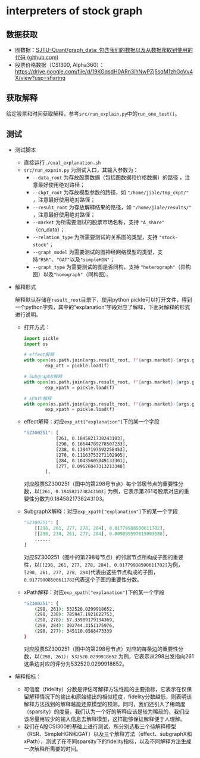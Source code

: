 # interpreters of stock graph

## 数据获取

- 图数据：[SJTU-Quant/graph_data: 包含我们的数据以及从数据爬取到使用的代码 (github.com)](https://github.com/SJTU-Quant/graph_data)
- 股票价格数据（CSI300, Alpha360）：https://drive.google.com/file/d/19KGqsdH0ARn3ihNwPZj5sqM1zhGoVv4X/view?usp=sharing

## 获取解释
给定股票和时间获取解释，参考`src/run_explain.py`中的`run_one_test()`。

## 测试
- 测试脚本
	- 直接运行`./eval_explanation.sh`
	- `src/run_expain.py` 为测试入口，其输入参数为：
	    - `--data_root` 为存放股票数据（包括图数据和价格数据）的路径 ，注意最好使用绝对路径；
	    - `--ckpt_root` 为存放模型参数的路径，如 `"/home/jiale/tmp_ckpt/"` ，注意最好使用绝对路径；
	    - `--result_root` 为存放解释结果的路径，如 `"/home/jiale/results/"` ，注意最好使用绝对路径；
	    - `--market` 为所需要测试的股票市场名称，支持 `"A_share"` （cn_data）；
	    - `--relation_type` 为所需要测试的关系图的类型，支持 `"stock-stock"`；
	    - `--graph_model` 为需要测试的图神经网络模型的类型，支持`"RSR"`、`"GAT"`以及`"simpleHGN"`；
	    - `--graph_type` 为需要测试的图是否同构，支持 `"heterograph"`（异构图）以及`"homograph"`（同构图）。

- 解释形式
  
    解释默认存储在`result_root`目录下，使用python pickle可以打开文件，得到一个python字典，其中的“explanation”字段对应了解释，下面对解释的形式进行说明。
    
    - 打开方式：
      
        ```python
        import pickle
        import os
        
        # effect解释
        with open(os.path.join(args.result_root, f"{args.market}-{args.graph_model}-{args.graph_type}-att-explanation"), 'rb') as f:
        		exp_att = pickle.load(f)
        
        # SubgraphX解释
        with open(os.path.join(args.result_root, f"{args.market}-{args.graph_model}-{args.graph_type}-subgraphx-explanation"), 'rb') as f:
        		exp_xpath = pickle.load(f)
        
        # xPath解释
        with open(os.path.join(args.result_root, f"{args.market}-{args.graph_model}-{args.graph_type}-xpath-explanation"), 'rb') as f:
        		exp_xpath = pickle.load(f)
        ```
        
    - effect解释：对应`exp_att["explanation"]`下的某一个字段
      
        ```bash
        "SZ300251": [
        			[261, 0.1845821738243103],
        			[298, 0.16644789278507233],
        			[238, 0.13847197592258453],
        			[278, 0.11163753271102905],
        			[284, 0.10435605049133301],
        			[277, 0.09626047313213348]
        		],
        ```
        
        对应股票SZ300251（图中的第298号节点）每个邻居节点的重要性分数，以`[261, 0.1845821738243103]` 为例，它表示第261号股票对应的重要性分数为0.1845821738243103。
        
    - SubgraphX解释：对应`exp_xpath["explanation"]`下的某一个字段
      
        ```python
        "SZ300251": [
        	[[298, 261, 277, 278, 284], 0.01779908500611782],
        	[[298, 238, 261, 277, 284], 0.009899597615003586],
        	......
        ]
        ```
        
        对应SZ300251（图中的第298号节点）的邻居节点所构成子图的重要性，以`[[298, 261, 277, 278, 284], 0.01779908500611782]`为例，`[298, 261, 277, 278, 284]`代表由这些节点构成的子图，`0.01779908500611782`代表这个子图的重要性分数。
        
    - xPath解释：对应`exp_xpath["explanation"]`下的某一个字段
      
        ```bash
        "SZ300251": {
        	(298, 261): 532520.0299918652,
        	(298, 238): 785947.1921622753,
        	(298, 278): 57.33989179134369,
        	(298, 284): 302744.3151175976,
        	(298, 277): 345110.0568473339
        }
        ```
        
        对应股票SZ300251（图中的第298号节点）对应的每条边的重要性分数，以`(298, 261): 532520.0299918652` 为例，它表示从298出发指向261这条边对应的评分为532520.0299918652。
    
- 解释指标：
    - 可信度（fidelity）分数是评估可解释方法性能的主要指标，它表示在仅保留解释情况下的输出和原始输出的相似程度，fidelity分数越低，则表明该解释方法找到的解释越能还原模型的预测。同时，我们还引入了稀疏度（sparsity）的度量，我们认为一个好的解释应该是较为稀疏的，我们应该尽量用较少的输入信息去解释模型，这样能够保证解释便于人理解。
    - 我们在A股CSI300的基础上进行测试，所分别选取三个待解释模型（RSR、SimpleHGN和GAT）以及三个解释方法（effect、subgraphX和xPath），测试了在不同sparsity下的fidelity指标，以及不同解释方法生成一次解释所需要的时间。